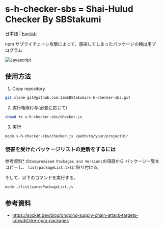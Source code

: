 # s-h-checker-sbs = Shai-Hulud Checker By SBStakumi

日本語 | [English](./README.md)

npm サプライチェーン攻撃によって、感染してしまったパッケージの検出用プログラム

![Javascript](https://img.shields.io/badge/-Javascript-F2C63C.svg?logo=javascript&style=for-the-badge)

## 使用方法

1. Copy repository

```bash
git clone git@github.com:IamSBStakumi/s-h-checker-sbs.git
```

2. 実行権限付与(必要に応じて)

```bash
chmod +x s-h-checker-sbs/checker.js
```

3. 実行

```bash
node s-h-checker-sbs/checker.js /path/to/your/projectDir
```

### 侵害を受けたパッケージリストの更新をするには

参考資料[\*](https://socket.dev/blog/ongoing-supply-chain-attack-targets-crowdstrike-npm-packages) の`Compromised Packages and Versions`の項目から
パッケージ一覧をコピーし、 `list/packageList.txt`に貼り付ける。

そして、以下のコマンドを実行する。

```bash
node ./list/parsePackageList.js
```

## 参考資料

- https://socket.dev/blog/ongoing-supply-chain-attack-targets-crowdstrike-npm-packages
